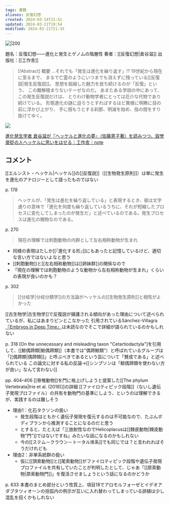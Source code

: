 ```yaml
---
tags: 書籍
aliases: 反復幻想
created: 2024-03-14T21:51
updated: 2024-03-21T19:54
modified: 2024-03-21T21:35
---
```


![|200](https://www.kousakusha.co.jp/IMG/hanpuku.jpg)

題名：反復幻想——進化と発生とゲノムの階層性
著者：[[反復幻想|倉谷滋]]
出版社：[[工作舎]]

> [!Abstract] 概要
> …それでも「発生は進化を繰り返す」!?
> 19世紀から現在に至るまで、
> まるで亡霊のようにいつまでも消えずに残っている[[反復説|発生反復説]]。
> 思想を超越した魅力を放ち続けるのが「反復」という、
> この難解極まりないテーゼなのだ。
> あまたある学説の中にあって、この発生反復説だけは、
> とりわけ動物学者にとっては厄介な代物であり続けている。
> 形態進化の謎に迫ろうとすればするほど異様に明瞭に目の前に浮かび上がり、
> 手に掴もうとする刹那、明滅を始め、指の間をすり抜けてゆく。

![](https://youtu.be/1d_m39AzbfQ)

[進化発生学者 倉谷滋が『ヘッケルと進化の夢』（佐藤恵子著）を読みつつ、毀誉褒貶の人ヘッケルに思いをはせる｜工作舎｜note](https://note.com/kousakusha/n/n2ec9552f3012)

## コメント

[[エルンスト・ヘッケル|ヘッケル]]の[[反復説]]（[[生物発生原則]]）は単に発生を進化のアナロジーとして語ったものではない

p. 178
> ヘッケルが、「発生は進化を繰り返している」と表現するとき、彼は文字通りの意味で「進化を何度も繰り返しているうちに、それが短縮したプロセスに変化してしまったのが発生だ」と述べているのである。発生プロセスは進化の賜物なのである。
  
 
p. 270
  > 現在の理解では刺胞動物の内群として左右相称動物が生まれ
 
- 同様の表現はたしか[[『進化する形』]]にもあったと記憶しているけど、適切な言い方ではないよなと思う
- [[刺胞動物]]と[[左右相称動物]]は[[姉妹群]]の関係なので
- 「現在の理解では刺胞動物のような動物から左右相称動物が生まれ」くらいの表現が良いのかも？

p. 302
> [[分岐学|分岐分類学]]の方法論がヘッケルの[[生物発生原則]]と相性がよかった

[[古生物学|古生物学]]で反復説が擁護される傾向があった理由について述べられているが、私にはあまりピンとこなかった
引用されているSánchez-Villagra[『Embryos in Deep Time』](https://www.ucpress.edu/book/9780520271937/embryos-in-deep-time)は未読なのでそこで詳細が語られているのかもしれない

p. 318
[On the unnecessary and misleading taxon "Cetartiodactyla"]を引用して、[[鯨偶蹄類|鯨偶蹄類]]（本書では"偶蹄鯨類"）と呼ばれているグループは「[[偶蹄類|偶蹄類]]」と呼ぶべきであるという旨について「賛成である」と述べられている
この論文に対する私の反論→[[シンプソンは「鯨偶蹄類を使わない方が良い」なんて言わない]]
 
pp. 404–406
[[脊椎動物]]を門に格上げしようと提案した[[The phylum Vertebrata|Irie et al. (2018)]]の詳細
[[ファイロティピック段階]]（ないし遺伝子発現プロファイル）の共有を動物門の基準にしよう、というのは理解できるが、実践するのは難しそう
- 理由1：化石タクソンの扱い
    - 発生段階はともかく遺伝子発現を復元するのは不可能なので、たぶんボディプランから推測することになるのだと思う
    - とすると、たとえば「三放射性なのでHelicoplacusは[[棘皮動物|棘皮動物"門"]]ではないですね」みたいな話になるのかもしれない
    - 今の[[ステム－クラウン－トータル体系]]でも同じでは？と言われればそうだけれども
- 理由2：非単系統群の扱い
    - 仮に[[頭索動物]]と[[尾索動物]]がファイロティピック段階や遺伝子発現プロファイルを共有していたことが判明したとして、じゃあ「[[原索動物|原索動物門]]」を復活させましょうという話になるのかどうか

p. 633
本書のまとめ部分という性質上、項目18でアロモルフォーゼとイデオアダプタツィオーンの括弧内の例示が互いに入れ替わってしまっている誤植は少し混乱を招くかもしれない
